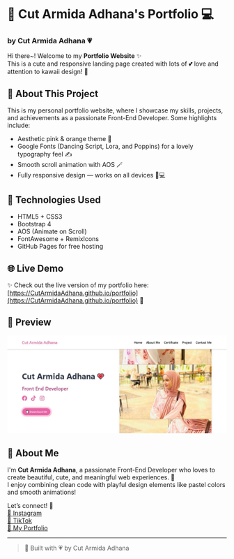 # 🌸 **Cut Armida Adhana's Portfolio** 💻  
### by **Cut Armida Adhana** 💗

Hi there~! Welcome to my **Portfolio Website** ✨  
This is a cute and responsive landing page created with lots of 💕 love and attention to kawaii design! 🌷

## 🍱 **About This Project**  
This is my personal portfolio website, where I showcase my skills, projects, and achievements as a passionate Front-End Developer. Some highlights include:
- Aesthetic pink & orange theme 🎨
- Google Fonts (Dancing Script, Lora, and Poppins) for a lovely typography feel ✍️
- Smooth scroll animation with AOS 🪄
- Fully responsive design — works on all devices 📱💻

## 💖 **Technologies Used**  
- HTML5 + CSS3  
- Bootstrap 4  
- AOS (Animate on Scroll)  
- FontAwesome + RemixIcons  
- GitHub Pages for free hosting  

## 🌐 **Live Demo**  
✨ Check out the live version of my portfolio here:  
[https://CutArmidaAdhana.github.io/portfolio](https://CutArmidaAdhana.github.io/portfolio) 🍣



## 📸 **Preview**  
![Portfolio Website Screenshot](portofolio.JPG)  


## 🧁 **About Me**  
I'm **Cut Armida Adhana**, a passionate Front-End Developer who loves to create beautiful, cute, and meaningful web experiences. 🌸  
I enjoy combining clean code with playful design elements like pastel colors and smooth animations!  

Let’s connect! 💬  
[🌷 Instagram](https://www.instagram.com/ctrmdhn_)  
[🌸 TikTok](https://www.tiktok.com/@cutarmidaadhanaa)  
[🌼 My Portfolio](https://CutArmidaAdhana.github.io/portfolio)

---

> 🍡 Built with 💗 by Cut Armida Adhana
